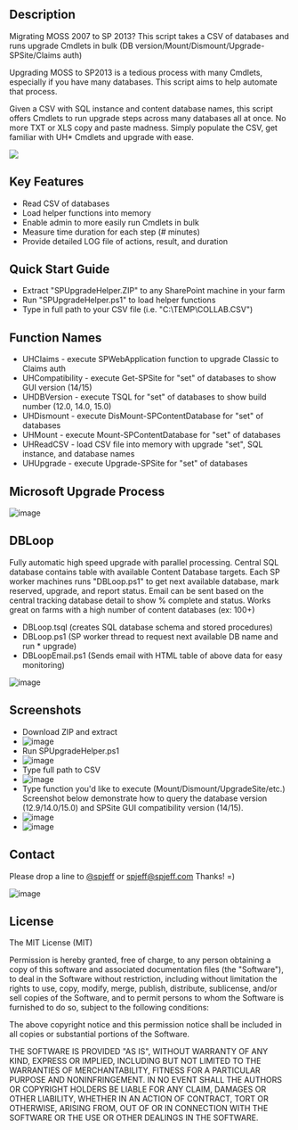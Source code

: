 ## Description
Migrating MOSS 2007 to SP 2013? This script takes a CSV of databases and runs upgrade Cmdlets in bulk (DB version/Mount/Dismount/Upgrade-SPSite/Claims auth)

Upgrading MOSS to SP2013 is a tedious process with many Cmdlets, especially if you have many databases. This script aims to help automate that process. 

Given a CSV with SQL instance and content database names, this script offers Cmdlets to run upgrade steps across many databases all at once. No more TXT or XLS copy and paste madness. Simply populate the CSV, get familiar with UH* Cmdlets and upgrade with ease.

[![](https://raw.githubusercontent.com/spjeff/spupgradehelper/master/doc/download.png)](https://github.com/spjeff/spupgradehelper/releases/download/SPUpgradeHelper/SPUpgradeHelper.zip)

## Key Features
* Read CSV of databases
* Load helper functions into memory
* Enable admin to more easily run Cmdlets in bulk
* Measure time duration for each step (# minutes)
* Provide detailed LOG file of actions, result, and duration

## Quick Start Guide
* Extract "SPUpgradeHelper.ZIP" to any SharePoint machine in your farm
* Run "SPUpgradeHelper.ps1" to load helper functions
* Type in full path to your CSV file (i.e. "C:\TEMP\COLLAB.CSV")

## Function Names
* UHCIaims - execute SPWebApplication function to upgrade Classic to Claims auth
* UHCompatibiIity - execute Get-SPSite for "set" of databases to show GUI version (14/15)
* UHDBVersion - execute TSQL for "set" of databases to show build number (12.0, 14.0, 15.0)
* UHDismount - execute DisMount-SPContentDatabase for "set" of databases
* UHMount - execute Mount-SPContentDatabase for "set" of databases
* UHReadCSV - load CSV file into memory with upgrade "set", SQL instance, and database names
* UHUpgrade - execute Upgrade-SPSite for "set" of databases

## Microsoft Upgrade Process
![image](https://raw.githubusercontent.com/spjeff/spupgradehelper/master/doc/msupg.png)

## DBLoop
Fully automatic high speed upgrade with parallel processing. Central SQL database contains table with available Content Database targets. Each SP worker machines runs "DBLoop.ps1" to get next available database, mark reserved, upgrade, and report status. Email can be sent based on the central tracking database detail to show % complete and status. Works great on farms with a high number of content databases (ex: 100+)

* DBLoop.tsql (creates SQL database schema and stored procedures)
* DBLoop.ps1 (SP worker thread to request next available DB name and run * upgrade)
* DBLoopEmail.ps1 (Sends email with HTML table of above data for easy monitoring)

![image](https://raw.githubusercontent.com/spjeff/spupgradehelper/master/doc/dbloop.png)

## Screenshots
* Download ZIP and extract
* ![image](https://raw.githubusercontent.com/spjeff/spupgradehelper/master/doc/1.png)
* Run SPUpgradeHelper.ps1
* ![image](https://raw.githubusercontent.com/spjeff/spupgradehelper/master/doc/2b.png)
* Type full path to CSV
* ![image](https://raw.githubusercontent.com/spjeff/spupgradehelper/master/doc/2c.png)
* Type function you'd like to execute (Mount/Dismount/UpgradeSite/etc.) Screenshot below demonstrate how to query the database version (12.9/14.0/15.0) and SPSite GUI compatibility version (14/15).
* ![image](https://raw.githubusercontent.com/spjeff/spupgradehelper/master/doc/3.png)
* ![image](https://raw.githubusercontent.com/spjeff/spupgradehelper/master/doc/4.png)

## Contact
Please drop a line to [@spjeff](https://twitter.com/spjeff) or [spjeff@spjeff.com](mailto:spjeff@spjeff.com)
Thanks!  =)

![image](http://img.shields.io/badge/first--timers--only-friendly-blue.svg?style=flat-square)

## License

The MIT License (MIT)

Permission is hereby granted, free of charge, to any person obtaining a copy of this software and associated documentation files (the "Software"), to deal in the Software without restriction, including without limitation the rights to use, copy, modify, merge, publish, distribute, sublicense, and/or sell copies of the Software, and to permit persons to whom the Software is furnished to do so, subject to the following conditions:

The above copyright notice and this permission notice shall be included in all copies or substantial portions of the Software.

THE SOFTWARE IS PROVIDED "AS IS", WITHOUT WARRANTY OF ANY KIND, EXPRESS OR IMPLIED, INCLUDING BUT NOT LIMITED TO THE WARRANTIES OF MERCHANTABILITY, FITNESS FOR A PARTICULAR PURPOSE AND NONINFRINGEMENT. IN NO EVENT SHALL THE AUTHORS OR COPYRIGHT HOLDERS BE LIABLE FOR ANY CLAIM, DAMAGES OR OTHER LIABILITY, WHETHER IN AN ACTION OF CONTRACT, TORT OR OTHERWISE, ARISING FROM, OUT OF OR IN CONNECTION WITH THE SOFTWARE OR THE USE OR OTHER DEALINGS IN THE SOFTWARE.
